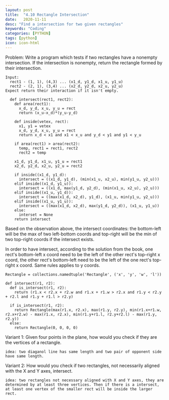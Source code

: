 ```yaml
---
layout: post
title:  "4.10 Rectangle Intersection"
date:   2020-11-11
desc: "Find a intersection for two given rectangles"
keywords: "Coding"
categories: [PYTHON]
tags: [python]
icon: icon-html
---
```


Problem: Write a program which tests if two rectangles have a nonempty intersection. If the intersection is nonempty, return the rectangle formed by their intersection.

```
Input:
  rect1 - (1, 1), (4,3) ... (x1_d, y1_d, x1_u, y1_u)
  rect2 - (2, 1), (3,4) ... (x2_d, y2_d, x2_u, y2_u)
Expect return their interaction if it isn't empty.
  
  def intersect(rect1, rect2):
    def area(rect1):
      x_d, y_d, x_u, y_u = rect
      return (x_u-x_d)*(y_u-y_d)
      
    def inside(vetex, rect):
      x1, y1 = vetex
      x_d, y_d, x_u, y_u = rect
      return x_d < x1 and x1 < x_u and y_d < y1 and y1 < y_u
    
    if area(rect1) > area(rect2):
      temp, rect1 = rect1, rect2
      rect2 = temp
      
    x1_d, y1_d, x1_u, y1_u = rect1
    x2_d, y2_d, x2_u, y2_u = rect2
    
    if inside((x1_d, y1_d):
      intersect = ((x1_d, y1_d), (min(x1_u, x2_u), min(y1_u, y2_u)))
    elif inside((x1_d, y1_u)):
      intersect = ((x1_d, max(y1_d, y2_d), (min(x1_u, x2_u), y2_u)))
    elif inside((x1_u, y1_d)):
      intersect = ((max(x1_d, x2_d), y1_d), (x1_u, min(y1_u, y2_u)))
    elif inside((x1_u, y1_u)):
      intersect = ((max(x1_d, x2_d), max(y1_d, y2_d)), (x1_u, y1_u))
    else:
      interset = None
    return intersect
```

Based on the observation above, the intersect coordinates: the bottom-left will be the max of two left-bottom coords and top-right will be the min of two top-right coords if the intersect exists.

In order to have intersect, according to the solution from the book, one rect's bottom-left x coord need to be the left of the other rect's top-right x coord, the other rect's bottom-left need to be the left of the one rect's top-right x coord. Same rules applies to y coords.

```
Rectangle = collections.namedtuple('Rectangle', ('x', 'y', 'w', 'l'))

def intersect(r1, r2):
  def is_intersect(r1, r2):
    return (r1.x < r2.x + r2.w and r1.x + r1.w > r2.x and r1.y < r2.y + r2.l and r1.y + r1.l > r2.y)
  
  if is_intersect(r1, r2):
    return Rectangle(max(r1.x, r2.x), max(r1.y, r2.y), min(r1.x+r1.w, r2.x+r2.w) - max(r1.x, r2.x), min(r1.y+r1.l, r2.y+r2.l) - max(r1.y, r2.y))
  else:
    return Rectangle(0, 0, 0, 0)
```

Variant 1: Given four points in the plane, how would you check if they are the vertices of a rectangle.
```
idea: two diaganol line has same length and two pair of opponent side have same length.
```
Variant 2: How would you check if two rectangles, not necessarily aligned with the X and Y axes, intersect.
```
idea: two rectangles not necessary aligned with X and Y axes, they are determined by at least three vertices. Then if there is a intersect, at least one vertex of the smaller rect will be inside the larger rect.
```

